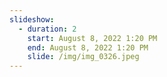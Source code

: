 ```yaml
---
slideshow:
  - duration: 2
    start: August 8, 2022 1:20 PM
    end: August 8, 2022 1:20 PM
    slide: /img/img_0326.jpeg
---
```

